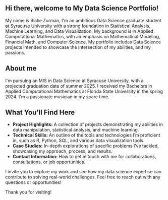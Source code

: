 ## Hi there, welcome to My Data Science Portfolio!

My name is Blake Zurman, I'm an ambitious Data Science graduate student at Syracuse University with a strong foundation in Statistical Analysis, Machine Learning, and Data Visualization.
My background is in Applied Computational Mathematics, with an emphasis on Mathematical Modeling, Financial Math, and Computer Science. 
My portfolio includes Data Science projects intended to showcase the intersection of my abilities, and my passions.

## About me 
I'm pursuing an MIS in Data Science at Syracuse University, with a projected graduation date of summer 2025.
I received my Bachelors in Applied Computational Mathematics at Florida State University in the spring 2024.
I'm a passionate musician in my spare time.

## What You'll Find Here 
- **Project Highlights:** A collection of projects demonstrating my abilities in data manipulation, statistical analysis, and machine learning. 
- **Technical Skills:** An outline of the tools and technologies I’m proficient in, such as R, Python, SQL, and various data visualization tools.
- **Case Studies:** In-depth explorations of specific problems I’ve tackled, showcasing my approach, process, and results.
- **Contact Information:** How to get in touch with me for collaborations, consultations, or job opportunities.

I invite you to explore my work and see how my data science expertise can contribute to solving real-world challenges. Feel free to reach out with any questions or opportunities!

Thank you for visiting!
